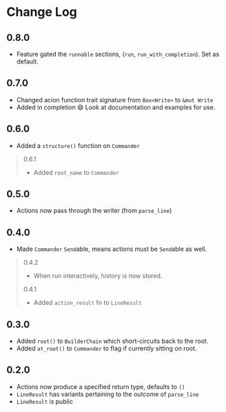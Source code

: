 # Change Log

## 0.8.0

- Feature gated the `runnable` sections, (`run`, `run_with_completion`). Set as default.

## 0.7.0

- Changed acion function trait signature from `Box<Write>` to `&mut Write`
- Added in completion :smile: Look at documentation and examples for use.

## 0.6.0

- Added a `structure()` function on `Commander`

> 0.6.1
> - Added `root_name` to `Commander`

## 0.5.0

- Actions now pass through the writer (from `parse_line`)

## 0.4.0

- Made `Commander` `Send`able, means actions must be `Send`able as well.

> 0.4.2
> - When run interactively, history is now stored.
> 
> 0.4.1
> - Added `action_result` fn to `LineResult`

## 0.3.0

- Added `root()` to `BuilderChain` which short-circuits back to the root.
- Added `at_root()` to `Commander` to flag if currently sitting on root.

## 0.2.0

- Actions now produce a specified return type, defaults to `()`
- `LineResult` has variants pertaining to the outcome of `parse_line`
- `LineResult` is public